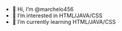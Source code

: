 - 👋 Hi, I’m @marchelo456
- 👀 I’m interested in HTML/JAVA/CSS
- 🌱 I’m currently learning HTML/JAVA/CSS


<!---
marchelo456/marchelo456 is a ✨ special ✨ repository because its `README.md` (this file) appears on your GitHub profile.
You can click the Preview link to take a look at your changes.
--->
